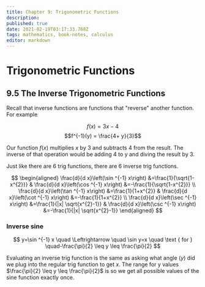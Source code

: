 ```yaml
---
title: Chapter 9: Trigonometric Functions
description: 
published: true
date: 2021-02-19T03:17:33.768Z
tags: mathematics, book-notes, calculus
editor: markdown
---
```


# Trigonometric Functions
## 9.5 The Inverse Trigonometric Functions

Recall that inverse functions are functions that "reverse" another function. For example

$$f(x) = 3x - 4$$
$$f^{-1}(y) = \frac{4+ y}{3}$$

Our function $f(x)$ multiplies $x$ by 3 and subtracts 4 from the result. The inverse of that operation would be adding 4 to y and diving the result by 3. 

Just like there are 6 trig functions, there are 6 inverse trig functions. 

$$
\begin{aligned}
\frac{d}{d x}\left(\sin ^{-1} x\right) &=\frac{1}{\sqrt{1-x^{2}}} & \frac{d}{d x}\left(\cos ^{-1} x\right) &=-\frac{1}{\sqrt{1-x^{2}}} \\
\frac{d}{d x}\left(\tan ^{-1} x\right) &=\frac{1}{1+x^{2}} & \frac{d}{d x}\left(\cot ^{-1} x\right) &=-\frac{1}{1+x^{2}} \\
\frac{d}{d x}\left(\sec ^{-1} x\right) &=\frac{1}{|x| \sqrt{x^{2}-1}} & \frac{d}{d x}\left(\csc ^{-1} x\right) &=-\frac{1}{|x| \sqrt{x^{2}-1}}
\end{aligned}
$$

### Inverse sine
$$
y=\sin ^{-1} x \quad \Leftrightarrow \quad \sin y=x \quad \text { for } \quad-\frac{\pi}{2} \leq y \leq \frac{\pi}{2}
$$

Evaluating an inverse trig function is the same as asking what angle ($y$) did we plug into the regular trig function to get $x$. The range for y values $\frac{\pi}{2} \leq y \leq \frac{\pi}{2}$ is so we get all possible values of the sine function exactly once. 


